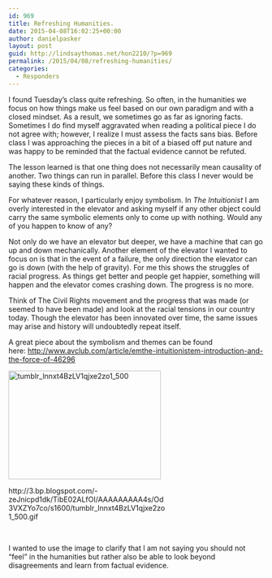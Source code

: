 ```yaml
---
id: 969
title: Refreshing Humanities.
date: 2015-04-08T16:02:25+00:00
author: danielpasker
layout: post
guid: http://lindsaythomas.net/hon2210/?p=969
permalink: /2015/04/08/refreshing-humanities/
categories:
  - Responders
---
```

I found Tuesday’s class quite refreshing. So often, in the humanities we focus on how things make us feel based on our own paradigm and with a closed mindset. As a result, we sometimes go as far as ignoring facts. Sometimes I do find myself aggravated when reading a political piece I do not agree with; however, I realize I must assess the facts sans bias. Before class I was approaching the pieces in a bit of a biased off put nature and was happy to be reminded that the factual evidence cannot be refuted.

The lesson learned is that one thing does not necessarily mean causality of another. Two things can run in parallel. Before this class I never would be saying these kinds of things.

For whatever reason, I particularly enjoy symbolism. In _The Intuitionist_ I am overly interested in the elevator and asking myself if any other object could carry the same symbolic elements only to come up with nothing. Would any of you happen to know of any?

Not only do we have an elevator but deeper, we have a machine that can go up and down mechanically. Another element of the elevator I wanted to focus on is that in the event of a failure, the only direction the elevator can go is down (with the help of gravity). For me this shows the struggles of racial progress. As things get better and people get happier, something will happen and the elevator comes crashing down. The progress is no more.

Think of The Civil Rights movement and the progress that was made (or seemed to have been made) and look at the racial tensions in our country today. Though the elevator has been innovated over time, the same issues may arise and history will undoubtedly repeat itself.

A great piece about the symbolism and themes can be found here: http://www.avclub.com/article/emthe-intuitionistem-introduction-and-the-force-of-46296

<div id="attachment_970" style="width: 310px" class="wp-caption alignnone">
  <a href="http://lindsaythomas.net/hon2210/wp-content/uploads/sites/7/2015/04/tumblr_lnnxt4BzLV1qjxe2zo1_500.gif"><img class="wp-image-970 size-medium" src="http://lindsaythomas.net/hon2210/wp-content/uploads/sites/7/2015/04/tumblr_lnnxt4BzLV1qjxe2zo1_500-300x214.gif" alt="tumblr_lnnxt4BzLV1qjxe2zo1_500" width="300" height="214" srcset="http://lindsaythomas.net/hon2210/wp-content/uploads/sites/7/2015/04/tumblr_lnnxt4BzLV1qjxe2zo1_500-300x214.gif 300w, http://lindsaythomas.net/hon2210/wp-content/uploads/sites/7/2015/04/tumblr_lnnxt4BzLV1qjxe2zo1_500-100x71.gif 100w, http://lindsaythomas.net/hon2210/wp-content/uploads/sites/7/2015/04/tumblr_lnnxt4BzLV1qjxe2zo1_500-150x107.gif 150w, http://lindsaythomas.net/hon2210/wp-content/uploads/sites/7/2015/04/tumblr_lnnxt4BzLV1qjxe2zo1_500-200x143.gif 200w, http://lindsaythomas.net/hon2210/wp-content/uploads/sites/7/2015/04/tumblr_lnnxt4BzLV1qjxe2zo1_500-450x321.gif 450w" sizes="(max-width: 300px) 100vw, 300px" /></a>
  
  <p class="wp-caption-text">
    http://3.bp.blogspot.com/-zeJnicpd1dk/TibE02ALfOI/AAAAAAAAA4s/Od3VXZYo7co/s1600/tumblr_lnnxt4BzLV1qjxe2zo1_500.gif
  </p>
</div>

&nbsp;

I wanted to use the image to clarify that I am not saying you should not &#8220;feel&#8221; in the humanities but rather also be able to look beyond disagreements and learn from factual evidence.

&nbsp;